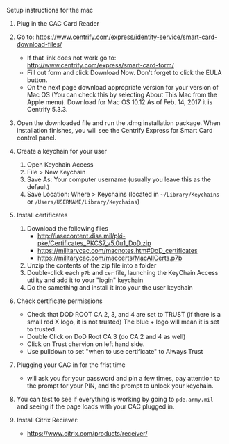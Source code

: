 Setup instructions for the mac

1.  Plug in the CAC Card Reader
2.  Go to: https://www.centrify.com/express/identity-service/smart-card-download-files/
    - If that link does not work go to: http://www.centrify.com/express/smart-card-form/
    - Fill out form and click Download Now. Don't forget to click the EULA button. 
    - On the  next page download appropriate version for your version of Mac OS (You can check this by selecting About This Mac from the Apple menu). Download for Mac OS 10.12  As of Feb. 14, 2017 it is Centrify 5.3.3.
3.  Open the downloaded file and run the .dmg installation package.
    When installation finishes, you will see the Centrify Express for Smart Card control panel.
4. Create a keychain for your user
    1. Open Keychain Access
    2. File > New Keychain
    3. Save As: Your computer username (usually you leave this as the default)
    4. Save Location: Where > Keychains (located in `~/Library/Keychains` or `/Users/USERNAME/Library/Keychains`)
4.  Install certificates
    1.  Download the following files
        - http://iasecontent.disa.mil/pki-pke/Certificates_PKCS7_v5.0u1_DoD.zip
        - https://militarycac.com/macnotes.htm#DoD_certificates
        - https://militarycac.com/maccerts/MacAllCerts.p7b
    2.  Unzip the contents of the zip file into a folder
    3.  Double-click each `p7b` and `cer` file, launching the KeyChain Access utility and add it to your "login" keychain
    4.  Do the samething and install it into your the user keychain
5.  Check certificate permissions
    - Check that DOD ROOT CA 2, 3, and 4 are set to TRUST (if there is a small red X logo, it is not trusted) The blue + logo will mean it is set to trusted.
    - Double Click on DoD Root CA 3 (do CA 2 and 4 as well)
    - Click on Trust chervion on left hand side.
    - Use pulldown to set "when to use certificate" to Always Trust
6. Plugging your CAC in for the frist time
    - will ask you for your password and pin a few times, pay attention to the prompt for your PIN, and the prompt to unlock your keychain.
7.  You can test to see if everything is working by going to `pde.army.mil` and seeing if the page loads with your CAC plugged in.

8.  Install Citrix Reciever:
    - https://www.citrix.com/products/receiver/

